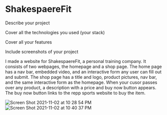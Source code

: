 # ShakespaereFit

Describe your project

Cover all the technologies you used (your stack)

Cover all your features

Include screenshots of your project

I made a website for ShakespaereFit, a personal training company. It consists of two webpages, the homepage and a shop page. The home page has a nav bar, embedded video, and an interactive form any user can fill out and submit. The shop page has a title and logo, product pictures, nav bar, and the same interactive form as the homepage. When your cusor passes over any product, a description with a price and buy now button appears. The buy now button links to the repp sports website to buy the item.

![Screen Shot 2021-11-02 at 10 28 54 PM](https://user-images.githubusercontent.com/90650932/140415831-4e59bc01-a0b4-4221-b041-096bf9c11d0f.png)
![Screen Shot 2021-11-02 at 10 40 37 PM](https://user-images.githubusercontent.com/90650932/140415861-4f843640-67c4-4611-ba12-28c39e5780d1.png)
